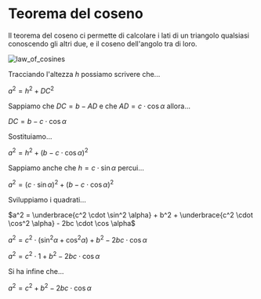 # Teorema del coseno  

Il teorema del coseno ci permette di calcolare i lati di un triangolo qualsiasi conoscendo gli altri due, e il coseno dell'angolo tra di loro.  

![law_of_cosines](https://github.com/dennyb87/elettrotecnica-serale/assets/7195133/16f94808-31b6-48ef-88eb-74890b350ee4)  

Tracciando l'altezza $h$ possiamo scrivere che...  

$a^2 = h^2 + DC^2$  

Sappiamo che $DC = b - AD$ e che $AD = c \cdot \cos \alpha$ allora...  

$DC = b - c \cdot \cos \alpha$  

Sostituiamo...  

$a^2 = h^2 + (b - c \cdot \cos \alpha)^2$  

Sappiamo anche che $h = c \cdot \sin \alpha$ percui...  

$a^2 = (c \cdot \sin \alpha)^2 + (b - c \cdot \cos \alpha)^2$  

Sviluppiamo i quadrati...  

$a^2 = \underbrace{c^2 \cdot \sin^2 \alpha} + b^2 + \underbrace{c^2 \cdot \cos^2 \alpha} - 2bc \cdot \cos \alpha$  

$a^2 = c^2 \cdot(\sin^2 \alpha + \cos^2 \alpha) + b^2 - 2bc \cdot \cos \alpha$  

$a^2 = c^2 \cdot 1 + b^2 - 2bc \cdot \cos \alpha$  

Si ha infine che...  

$a^2 = c^2 + b^2 - 2bc \cdot \cos \alpha$  
